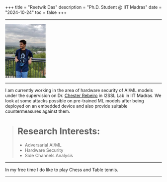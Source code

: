 +++
title = "Reetwik Das"
description = "Ph.D. Student @ IIT Madras"
date = "2024-10-24"
toc = false
+++

------------
![Alt Text](./profile.jpg)

------------

I am currently working in the area of hardware security of AI/ML models under the supervision on Dr. [Chester Rebeiro](https://www.cse.iitm.ac.in/~chester/) in I2SSL Lab in IIT Madras. We look at some attacks possible on pre-trained ML models after being deployed on an embedded device and also provide suitable countermeasures against them.

>  # Research Interests: 
> * Adversarial AI/ML
> * Hardware Security
> * Side Channels Analysis 

------------

In my free time I do like to play Chess and Table tennis.

------------

